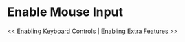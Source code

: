 # Enable Mouse Input





[<< Enabling Keyboard Controls](./keyboard_controls.md) | [Enabling Extra Features >>](./conclusion.md)
